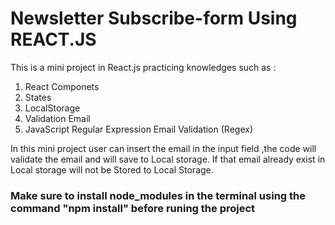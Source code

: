 # Newsletter Subscribe-form Using REACT.JS

This is a mini project in React.js practicing knowledges such as :

1. React Componets
2. States
3. LocalStorage
4. Validation Email
5. JavaScript Regular Expression Email Validation (Regex)

In this mini project user can insert the email in the input field ,the code will validate the email and will save to Local storage.
If that email already exist in Local storage will not be Stored to Local Storage.

### Make sure to install node_modules in the terminal using the command "npm install" before runing the project